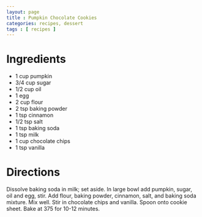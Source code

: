 ```yaml
---
layout: page
title : Pumpkin Chocolate Cookies
categories: recipes, dessert
tags : [ recipes ]
---
```


# Ingredients

* 1 cup pumpkin
* 3/4 cup sugar
* 1/2 cup oil
* 1 egg
* 2 cup flour
* 2 tsp baking powder
* 1 tsp cinnamon
* 1/2 tsp salt
* 1 tsp baking soda
* 1 tsp milk
* 1 cup chocolate chips
* 1 tsp vanilla

# Directions

Dissolve baking soda in milk; set aside.  In large bowl add pumpkin, sugar, oil and egg, stir.  Add flour, baking powder, cinnamon, salt, and baking soda mixture.  Mix well.  Stir in chocolate chips and vanilla.  Spoon onto cookie sheet.  Bake at 375 for 10-12 minutes.